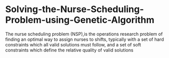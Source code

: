 # Solving-the-Nurse-Scheduling-Problem-using-Genetic-Algorithm
The nurse scheduling problem (NSP),is the operations research  problem of finding an optimal way to assign nurses to shifts, typically with a set of hard constraints which all  valid solutions must follow, and a set of soft constraints which define the relative quality of valid solutions
